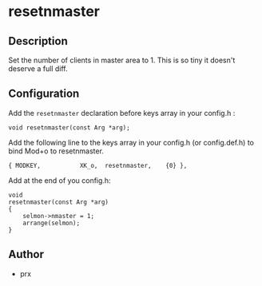 resetnmaster
============

Description
-----------
Set the number of clients in master area to 1.
This is so tiny it doesn't deserve a full diff.

Configuration
-------------
Add the `resetnmaster` declaration before keys array in your config.h : 

    void resetnmaster(const Arg *arg);

Add the following line to the keys array in your config.h (or config.def.h) to bind Mod+o
to resetnmaster.

	{ MODKEY,           XK_o,  resetnmaster,    {0} },

Add at the end of you config.h:

	void
	resetnmaster(const Arg *arg)
	{
		selmon->nmaster = 1;
		arrange(selmon);
	}


Author
------
* prx <prx at ybad dot name>
